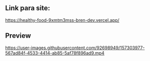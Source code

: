 ## Link para site: 

https://healthy-food-9xmtm3mss-bren-dev.vercel.app/


## Preview


https://user-images.githubusercontent.com/92698949/157303977-567ad84f-4533-4414-ab85-5af78f896ad9.mp4



